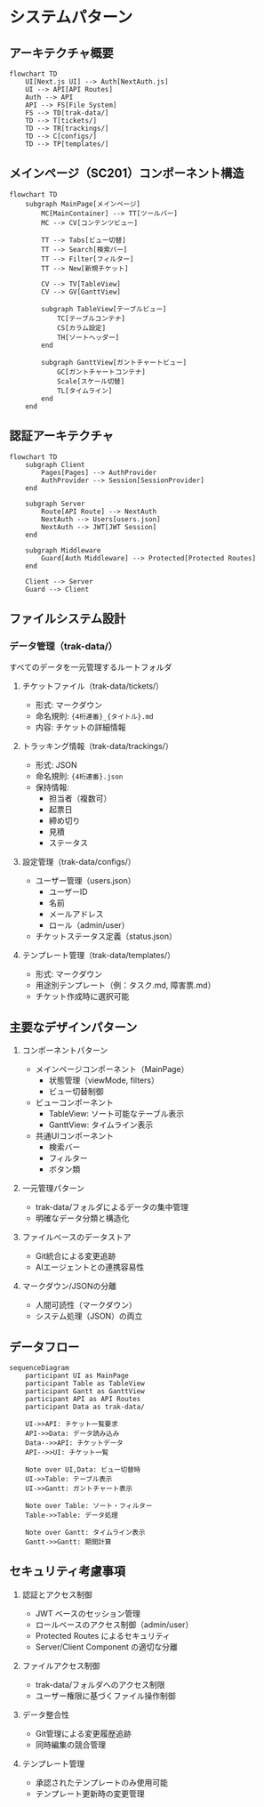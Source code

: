 # システムパターン

## アーキテクチャ概要

```mermaid
flowchart TD
    UI[Next.js UI] --> Auth[NextAuth.js]
    UI --> API[API Routes]
    Auth --> API
    API --> FS[File System]
    FS --> TD[trak-data/]
    TD --> T[tickets/]
    TD --> TR[trackings/]
    TD --> C[configs/]
    TD --> TP[templates/]
```

## メインページ（SC201）コンポーネント構造

```mermaid
flowchart TD
    subgraph MainPage[メインページ]
        MC[MainContainer] --> TT[ツールバー]
        MC --> CV[コンテンツビュー]
        
        TT --> Tabs[ビュー切替]
        TT --> Search[検索バー]
        TT --> Filter[フィルター]
        TT --> New[新規チケット]
        
        CV --> TV[TableView]
        CV --> GV[GanttView]
        
        subgraph TableView[テーブルビュー]
            TC[テーブルコンテナ]
            CS[カラム設定]
            TH[ソートヘッダー]
        end
        
        subgraph GanttView[ガントチャートビュー]
            GC[ガントチャートコンテナ]
            Scale[スケール切替]
            TL[タイムライン]
        end
    end
```

## 認証アーキテクチャ

```mermaid
flowchart TD
    subgraph Client
        Pages[Pages] --> AuthProvider
        AuthProvider --> Session[SessionProvider]
    end
    
    subgraph Server
        Route[API Route] --> NextAuth
        NextAuth --> Users[users.json]
        NextAuth --> JWT[JWT Session]
    end
    
    subgraph Middleware
        Guard[Auth Middleware] --> Protected[Protected Routes]
    end
    
    Client --> Server
    Guard --> Client
```

## ファイルシステム設計

### データ管理（trak-data/）
すべてのデータを一元管理するルートフォルダ

1. チケットファイル（trak-data/tickets/）
   - 形式: マークダウン
   - 命名規則: `{4桁連番}_{タイトル}.md`
   - 内容: チケットの詳細情報

2. トラッキング情報（trak-data/trackings/）
   - 形式: JSON
   - 命名規則: `{4桁連番}.json`
   - 保持情報:
     - 担当者（複数可）
     - 起票日
     - 締め切り
     - 見積
     - ステータス

3. 設定管理（trak-data/configs/）
   - ユーザー管理（users.json）
     - ユーザーID
     - 名前
     - メールアドレス
     - ロール（admin/user）
   - チケットステータス定義（status.json）

4. テンプレート管理（trak-data/templates/）
   - 形式: マークダウン
   - 用途別テンプレート（例：タスク.md, 障害票.md）
   - チケット作成時に選択可能

## 主要なデザインパターン

1. コンポーネントパターン
   - メインページコンポーネント（MainPage）
     - 状態管理（viewMode, filters）
     - ビュー切替制御
   - ビューコンポーネント
     - TableView: ソート可能なテーブル表示
     - GanttView: タイムライン表示
   - 共通UIコンポーネント
     - 検索バー
     - フィルター
     - ボタン類

2. 一元管理パターン
   - trak-data/フォルダによるデータの集中管理
   - 明確なデータ分類と構造化

3. ファイルベースのデータストア
   - Git統合による変更追跡
   - AIエージェントとの連携容易性

4. マークダウン/JSONの分離
   - 人間可読性（マークダウン）
   - システム処理（JSON）の両立

## データフロー

```mermaid
sequenceDiagram
    participant UI as MainPage
    participant Table as TableView
    participant Gantt as GanttView
    participant API as API Routes
    participant Data as trak-data/

    UI->>API: チケット一覧要求
    API->>Data: データ読み込み
    Data-->>API: チケットデータ
    API-->>UI: チケット一覧
    
    Note over UI,Data: ビュー切替時
    UI->>Table: テーブル表示
    UI->>Gantt: ガントチャート表示
    
    Note over Table: ソート・フィルター
    Table->>Table: データ処理
    
    Note over Gantt: タイムライン表示
    Gantt->>Gantt: 期間計算
```

## セキュリティ考慮事項

1. 認証とアクセス制御
   - JWT ベースのセッション管理
   - ロールベースのアクセス制御（admin/user）
   - Protected Routes によるセキュリティ
   - Server/Client Component の適切な分離

2. ファイルアクセス制御
   - trak-data/フォルダへのアクセス制限
   - ユーザー権限に基づくファイル操作制御

3. データ整合性
   - Git管理による変更履歴追跡
   - 同時編集の競合管理

4. テンプレート管理
   - 承認されたテンプレートのみ使用可能
   - テンプレート更新時の変更管理
